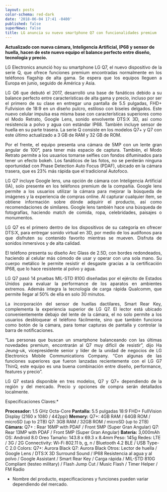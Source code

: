 ```yaml
---
layout: posts
color-schema: red-dark
date: '2018-06-04 17:41 -0400'
published: false
superNews: false
title: LG anuncia su nuevo smartphone Q7 con funcionalidades premium
---
```

**Actualizado con nueva cámara, Inteligencia Artificial, IP68  y sensor de huella, hacen de este nuevo equipo el balance perfecto entre diseño, tecnología y precio.**

<p style="text-align: justify;">LG Electronics anunció hoy su smartphone LG Q7, el nuevo dispositivo de la serie Q, que ofrece funciones premium encontradas normalmente en los teléfonos flagship de alta gama. Se espera que los equipos lleguen a Europa en junio, seguido de América y Asia. 

<p style="text-align: justify;">LG Q6 que debutó el 2017, desarrolló una base de fanáticos debido a su balance perfecto entre características de alta gama y precio, incluso por ser el primero de su clase en entregar una pantalla de 5.5 pulgadas, FHD+ Fullvision de 18:9 en un diseño pulcro, estiloso con biseles delgados. Este nuevo celular impulsa esa misma base con características superiores como el Modo Retrato, Google Lens, sonido envolvente DTS:X 3D, así como resistencia a polvo y agua con estándar IP68. También incluye sensor de huella en su parte trasera. La serie Q consiste en los modelos Q7+ y Q7 con este último actualizado a 3 GB de RAM y 32 GB de ROM.

<p style="text-align: justify;">Por el frente, el equipo presenta una cámara de 5MP con un lente gran angular de 100°, para tener más espacio de captura. También, el Modo Retrato permite a los usuarios tomarse selfies con fondos difuminados para tener un efecto bokeh. Los fanáticos de las fotos, no se perderán ninguna oportunidad con Phase Detection Auto Focus (PDAF), ubicado en la cámara trasera, que es 23% más rápida que el tradicional Autofoco. 

<p style="text-align: justify;">LG Q7 incluye Google lens, una opción de cámara con Inteligencia Artificial (IA), solo presente en los teléfonos premium de la compañía. Google lens permite a los usuarios utilizar la cámara para mejorar la búsqueda de imágenes y la experiencia de compras online. Al capturar cualquier ítem, se obtiene información sobre dónde adquirir el producto, así como recomendaciones de similares. Google lens también hace una búsqueda de fotografías, haciendo match de comida, ropa, celebridades, paisajes o monumentos.

<p style="text-align: justify;">LG Q7 es el primero dentro de los dispositivos de su categoría en ofrecer DTS:X, para entregar sonido virtual en 3D, por medio de los audífonos para que disfruten su contenido favorito mientras se mueven. Disfruta de sonidos inmersivos y de alta calidad.

<p style="text-align: justify;">El teléfono presenta su diseño Arc Glass de 2.5D, con bordes redondeados, haciendo al celular más cómodo de usar y operar con una sola mano. Su cuerpo metálico le permite resistir el desgaste gracias a la certificación IP68, que lo hace resistente al polvo y agua. 

<p style="text-align: justify;">LG Q7 pasó 14 pruebas MIL-STD 810G diseñadas por el ejército de Estados Unidos para evaluar la performance de los aparatos en ambientes extremos. Además integra la tecnología de carga rápida Qualcomm, que permite llegar al 50%  de ella en solo 30 minutos.

<p style="text-align: justify;">La incorporación del sensor de huellas dactilares, Smart Rear Key, complementa la experiencia superior de LG Q7. El lector está ubicado convenientemente debajo del lente de la cámara, el no solo permite a los usuarios desbloquear el teléfono fácilmente, sino que también funciona como botón de la cámara, para tomar capturas de pantalla y controlar la barra de notificaciones.

<p style="text-align: justify;">“Las personas que buscan un smartphone balanceando con las últimas novedades premium, encontrarán al Q7 muy difícil de resistir”, dijo Ha Jeung-uk, vicepresidente senior y líder de la unidad de negocios de LG Electronics Mobile Communications Company. “Con algunas de las funciones superiores que fueron lanzadas recientemente con el LG G7 ThinQ, este equipo es una buena combinación entre diseño, performance, features y precio”.

<p style="text-align: justify;">LG Q7 estará disponible en tres modelos, Q7 y Q7+ dependiendo de la región y del mercado. Precio y opciones de compra serán detallados localmente.

Especificaciones Claves:*

**Procesador:** 1.5 GHz Octa-Core 
**Pantalla:** 5.5 pulgadas 18:9 FHD+ FullVision Display (2160 x 1080 / 442ppi)
**Memory:** Q7+: 4GB RAM / 64GB ROM / microSD (up to 2TB) Q7: 3GB RAM / 32GB ROM / microSD (up to 2TB)
**Cámara:**  Q7+ : Rear 16MP with PDAF / Front 5MP (Super Gran Angular) Q7: Rear 13MP with PDAF / Front 5MP (Super Gran Angular)
**Batería:** 3,000mAh
OS: Android 8.0 Oreo
Tamaño: 143.8 x 69.3 x 8.4mm
Peso: 145g
Redes: LTE / 3G / 2G
Connectivity: Wi-Fi 802.11 b, g, n / Bluetooth 4.2 BLE / USB Type-C 2.0
Colors: Q7+: Aurora Black  Q7: Aurora Black 
Otros: Lector de huella / Google Lens / DTS:X 3D Surround Sound / IP68 Resistencia al agua y al polvo / Google Assistant / Smart Rear Key / Carga rápida / MIL-STD 810G Compliant (testeo military) / Flash Jump Cut / Music Flash / Timer Helper / FM Radio

* Nombre del producto, especificaciones y funciones pueden variar dependiendo del mercado.

